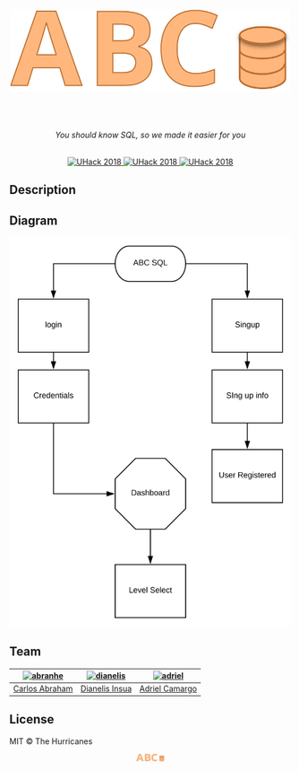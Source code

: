 <div align="center" id="top">
	<br>
	<br>
	<img width="500" src="src/src/assets/logo.svg">
	<br>
	<br>
	<br>
	<br>

<p align="center">
  <i>You should know SQL, so we made it easier for you</i>
</p>
<br>

<a href="https://UHack.miami/">
	<img src="https://cdn.abranhe.com/projects/UHack/2018/badge.svg" alt="UHack 2018">
</a>
<a href="https://github.com/thehurricanes/abcsql">
	<img src="https://img.shields.io/github/contributors/thehurricanes/abcsql.svg" alt="UHack 2018">
</a>
<a href="https://github.com/thehurricanes/abcsql">
	<img src="https://img.shields.io/github/languages/top/thehurricanes/abcsql.svg" alt="UHack 2018">
</a>

</div>

## Description

## Diagram

<img src="src/src/assets/diagram.svg">

## Team

|[![abranhe][abranhe-img]][abranhe]| [![dianelis][dianelis-img]][dianelis]| [![adriel][adriel-img]][adriel]|
| :-: | :-: | :-: |
| [Carlos Abraham][abranhe] | [Dianelis Insua][dianelis] | [Adriel Camargo][adriel] |

<!----------------------------------------------------------------------
Five columns table template

| [![abranhe][avatar-abranhe] <br> <sub>Carlos Abraham</sub>]() | | | | |
| :-: | :-: | :-: | :-: |
---------------------------------------------------------------------->

## License

MIT © The Hurricanes

<div align="center">
	<a href="https://github.com/thehurricanes/abcsql">
		<img src="src/src/assets/logo.svg" width="50px">
	</a>
  <br>
</div>

<!-- Maintainers -->
[abranhe-img]: https://avatars2.githubusercontent.com/u/21347264?s=70
[dianelis-img]: https://avatars2.githubusercontent.com/u/25069386?s=70
[adriel-img]: https://avatars2.githubusercontent.com/u/36480978?s=70
[abranhe]: https://github.com/abranhe
[dianelis]: https://github.com/dianelis
[adriel]: https://github.com/adriel1221
